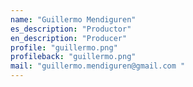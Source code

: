 ```yaml
---
name: "Guillermo Mendiguren"
es_description: "Productor"
en_description: "Producer"
profile: "guillermo.png"
profileback: "guillermo.png"
mail: "guillermo.mendiguren@gmail.com "
---
```

